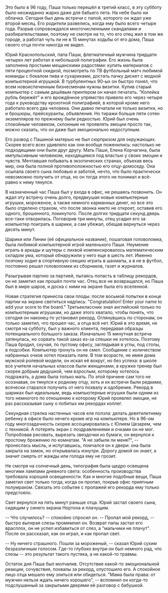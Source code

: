 Это было в 96 году, Паша только перешёл в третий класс, в эту субботу было неожиданно жарко даже для бабьего лета. На небе было ни облачка. Сегодня был день встречи с папой, которого он ждал уже второй месяц. Его родители развелись, когда ему было всего четыре года. Разрыв сопровождался многочисленными скандалами и разбирательствами, поэтому не смотря на то, что его отец жил в том же городе, а работал чуть ли не в 15 минутах ходьбы от его дома, Паша своего отца почти никогда не видел.

Юрий Краснопольский, папа Паши, флегматичный мужчина тридцати четырех лет работал в небольшой полиграфии. Его жизнь была заполнена простыми мещанскими радостями: купить материалов с пяти процентной скидкой, посмотреть по ТВ футбольный матч любимой команды с бокалом пива и сухариками, достать пачку дискет с модной компьютерной игрушкой. В турбулентных 90-ых он быстро понял, что всем новоиспеченным бизнесменам нужны визитки. Купив старый компьютер с самым дешёвым принтером он начал печатать. "Копейка рубль бережёт" и его врождённое упрямство привело его через четыре года к руководству крохотной полиграфией, в которой кроме него работало всего два человека. Они давно печатали не только визитки, но и брошюры, прейскуранты, объявления. Но тиражи больше пяти сотен экземпляров по прежнему были редкостью. Юрий был очень спокойным человеком, склонным не проявлять эмоции просто так, можно сказать, что он даже был эмоционально недоступным.

Его развод с Пашиной матерью не был сюрпризом для окружающих. Скорее всего всех удивляло как они вообще поженились: настолько не подходящими они были друг другу. Мать Паши, Елена Корчагина, была импульсивным человеком, находящимся под властью у своих эмоции и чувств. Мечтавшая побывать в экзотических странах, объехав весь мир, она была полной противоположностью его отцу-домоседу. Она осыпала своего сына любовью и заботой, нечто, что было практически невозможно получить от отца, но он тогда этого не понимал и всё-равно к нему тянулся.

В назначенный час Паша был у входа в офис, не решаясь позвонить. Он ждал эту встречу очень долго, предвкушая новые компьютерные игрушки, мороженое, а также немного карманных денег, но все это было отделено страхом, что после звонка никто не откроет, оставив его одного, брошенного, покинутого. После долгих тридцати секунд дверь все-таки отворилась. Поговорив три минуты, отец усадил его за компьютер поиграть в шарики, а сам убежал, обещав вернуться через десять минут.

Шарики или Линии (её официальное название), пошаговая головоломка, была любимой компьютерной игрой маленького Паши. Неумение играть в аркады и шутеры с лихвой компенсировалось математическим складом ума, который обнаружили у него еще в шесть лет. Именно поэтому ходил в спортивную секцию играть в шахматы, а в не в футбол, постоянно решал головоломки из сборников, газет и журналов.

Разыгрывая партию за партией, пытаясь попасть в таблицу рекордов, он не заметил как прошёл почти час. Отец все не возвращался, но Паша был в мире шаров, и доска с ними на экране была его вселенной.

Новая стратегия принесла свои плоды: после восьмой попытки в конце партии на экране светиться надпись: "Congratulation! Enter your name to add your score to the board." Третьеклассник знал английский только по компьютерным игрушкам, но даже этого хватало, чтобы понять, что сегодня он наконец-то установил рекорд. Оглянувшись по сторонам, он только заметил, что прошел час, а отца всё нет. Юрий в это время, не смотря на субботу, был у важного клиента, передавая образцы потенциального большого заказа. Изначально 15 минутная встреча затянулась, но сорвать такой заказ из-за спешки не хотелось. Поэтому Паша бродил, скучая, по пустому офису, заглядывая в углы, под столы, в подсобки. Компьютер тронуть он не смел. Сообщение с количеством набранных очков хотел показать папе. В том возрасте, не имея дома мужской ролевой модели, он искал её вокруг, но без успеха: в школе все учителя начальных классов были женщинами, в кружке тренер был скорее добрым дедушкой, чем взрослым, которому хотелось подражать, а дома была только мать. По этой причине сам того не осознавая, он тянулся к родному отцу, хоть и их встречи были редкими, всячески старался получить от него похвалу и одобрение. Рекорд в шариках был идеальным, ведь компьютерные игрушки были одним из того немногого по отношению к которому Юрий проявлял эмоции, не раз рассказывая сыну о побитых им рекордах коллег.

Секундная стрелка настенных часов еле ползла: делать девятилетнему ребенку в офисе было нечего кроме игр на компьютере. Но в 96-ом году многозадачность скорее ассоциировалась с Юлием Цезарем, чем с техникой. А потерять экран с поздравлениями и очками он не мог. Попробовав рисовать, вырезать звездочки из бумаги, он вернулся к простому брожению по комнатам. "А не забыли ли меня?", -- пронеслась мысль, и испугавшись, помчался он к двери: она была закрыта на замок, но открывалась изнутри. Дорогу домой он знает, а значит смерть от жажды или голода ему не грозит.

Не смотря на солнечный день, типография была щедро освещена многими лампами дневного света: особенность производства требовала хорошей освещенности. Как и многие подобные вещи, Паша заметил свет только тогда, когда он пропал, покрыв офис приятным полумраком. Связать это событие с пропажей его рекорда ему только предстояло.

Свет вернулся на пять минут раньше отца. Юрий застал своего сына, сидящим у синего экрана Нортона и плачущим.

-- Что случилось? -- спокойно спросил он.
-- Пропал мой рекорд, -- быстро вытирая слезы промямлил он. Возврат папы застал его врасплох, он не успел избавиться от слез, а "мальчики не плачут". После он рассказал, как он играл, и как пропал свет.

-- Ну ничего страшного. Пошли за мороженый, -- сказал Юрий сухим безразличным голосом. Где-то глубоко внутри он был немного рад, что слезы -- это результат такого пустяка, а не какой-то травмы.

Остаток дня Паша был молчалив. Отсутствие какой-то эмоциональной реакции, сочувствия, похвалы за рекорд, опустошило его. А спокойное лицо отца мешало ему злиться или обидеться. "Мама была права: от мужчин нельзя ждать ничего хорошего", -- вспомнил он когда-то подслушанный за закрытыми дверями её разговор с бабушкой.
